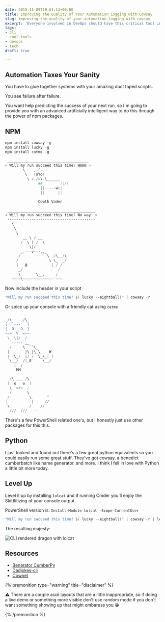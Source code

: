 ```yaml
---
date: 2019-11-09T19:01:13+00:00
title: Improving the Quality of Your Automation Logging with Cowsay
slug: improving-the-quality-of-your-automation-logging-with-cowsay
excerpt: 'Everyone involved in DevOps should have this critical tool in their toolchain... '
tags:
- cli
- cool-tools
- devops
- tech
draft: true

---
```

## Automation Taxes Your Sanity

You have to glue together systems with your amazing duct taped scripts.

You see failure after failure.

You want help predicting the success of your next run, so I'm going to provide you with an advanced artificially intelligent way to do this through the power of npm packages.

## NPM

```powershell
npm install cowsay -g
npm install lucky -g
npm install catme -g
```

```powershell
 _____________________________________
< Will my run succeed this time? Hmmm >
        \    ,-^-.
         \   !oYo!
          \ /./=\.\______
               ##        )\/\
                ||-----w||
                ||      ||

               Cowth Vader
```

```powershell
 ________________________________________
< Will my run succeed this time? No way! >
 ----------------------------------------
   \
    \
     \
        __ \ / __
       /  \ | /  \
           \|/
       _.---v---.,_
      /            \  /\__/\
     /              \ \_  _/
     |__ @           |_/ /
      _/                /
      \       \__,     /
   ~~~~\~~~~~~~~~~~~~~`~~~
```

Now include the header in your script

```powershell
"Will my run succeed this time? $( lucky --eightball)" | cowsay -r
```

Or spice up your console with a friendly cat using `catme`

```powershell

 /\     /\
{  `---'  }
{  O   O  }
~~>  V  <~~
 \  \|/  /
  `-----'__
  /     \  `^\_
 {       }\ |\_\_   W
 |  \_/  |/ /  \_\_( )
  \__/  /(_E     \__/
    (  /
     MM
```

```powershell
  /\ ___ /\
 (  o   o  )
  \  >#<  /
  /       \
 /         \       ^
|           |     //
 \         /    //
  ///  ///   --
```

There's a few PowerShell related one's, but I honestly just use other packages for this this.

## Python

I just looked and found out there's a few great python equivalents so you could easily run some great stuff. They've got cowsay, a benedict cumberbatch like name generator, and more. I think I fell in love with Python a little bit more today.

## Level Up

Level it up by installing `lolcat` and if running Cmder you'll enjoy the Skittlitizing of your console output.

PowerShell version is: `Install-Module lolcat -Scope CurrentUser`

```powershell
"Will my run succeed this time? $( lucky --eightball)" | cowsay -r | lolcat
```

The resulting majesty:

![CLI rendered dragon with lolcat](/images/2019-11-09_18-00-06-lolcat.jpg "Lolcat for the cli win")

## Resources

* [Benerator CumberPy](https://pypi.org/project/benerator_cumberpy)
* [Dadjokes-cli](https://pypi.org/project/dadjokes-cli/)
* [Cownet](https://pypi.org/project/Cownet/)

{% premonition type="warning" title="disclaimer" %}

:warning: There are a couple ascii layouts that are a little inappropriate, so if doing a live demo or something more visible don't use random mode if you don't want something showing up that might embarass you :grin:

{% /premonition %}